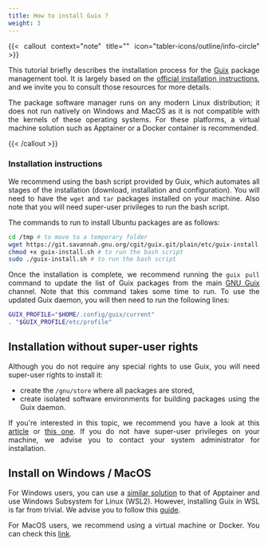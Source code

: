 ```yaml
---
title: How to install Guix ?
weight: 3
---
```


<div align="justify">

{{< callout context="note" title="" icon="tabler-icons/outline/info-circle" >}}

This tutorial briefly describes the installation process for the [Guix](https://guix.gnu.org/) package management tool. It is largely based on the [official installation instructions](https://guix.gnu.org/manual/fr/html_node/Installation-binaire.html), and we invite you to consult those resources for more details.

The package software manager runs on any modern Linux distribution; it does not run natively on Windows and MacOS as it is not compatible with the kernels of these operating systems. For these platforms, a virtual machine solution such as Apptainer or a Docker container is recommended.

{{< /callout >}}

### Installation instructions

We recommend using the bash script provided by Guix, which automates all stages of the installation (download, installation and configuration). You will need to have the `wget` and `tar` packages installed on your machine. Also note that you will need super-user privileges to run the bash script.

The commands to run to install Ubuntu packages are as follows:

```bash
cd /tmp # to move to a temporary folder
wget https://git.savannah.gnu.org/cgit/guix.git/plain/etc/guix-install.sh # to download the installation bash script
chmod +x guix-install.sh # to run the bash script
sudo ./guix-install.sh # to run the bash script
```

Once the installation is complete, we recommend running the `guix pull` command to update the list of Guix packages from the main [GNU Guix](https://hpc.guix.info/browse) channel. Note that this command takes some time to run. To use the updated Guix daemon, you will then need to run the following lines:

```bash
GUIX_PROFILE="$HOME/.config/guix/current"
. "$GUIX_PROFILE/etc/profile"
```

## Installation without super-user rights

Although you do not require any special rights to use Guix, you will need super-user rights to install it:

- create the `/gnu/store` where all packages are stored,
- create isolated software environments for building packages using the Guix daemon.

If you're interested in this topic, we recommend you have a look at this [article](https://hpc.guix.info/blog/2017/09/reproducibility-and-root-privileges/) or [this one](https://hpc.guix.info/blog/2017/10/using-guix-without-being-root/). If you do not have super-user privileges on your machine, we advise you to contact your system administrator for installation.

## Install on Windows / MacOS

For Windows users, you can use a [similar solution](/en/documentation/install/apptainer-windows) to that of Apptainer and use Windows Subsystem for Linux (WSL2). However, installing Guix in WSL is far from trivial. We advise you to follow this [guide](https://gist.github.com/giuliano108/49ec5bd0a9339db98535bc793ceb5ab4).

For MacOS users, we recommend using a virtual machine or Docker. You can check this [link](https://pagure.io/projects/MSG/%2A).

</div>
